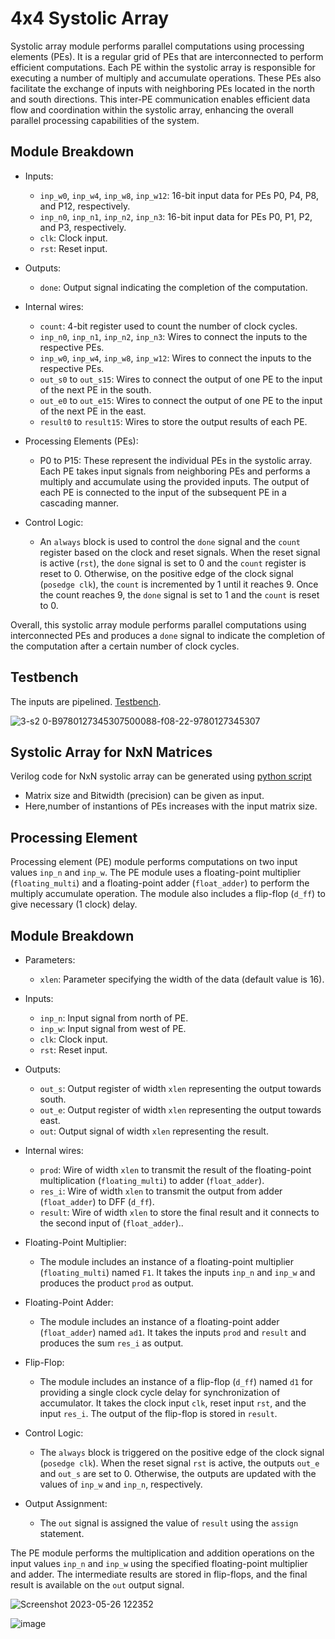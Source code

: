 #                                             4x4 Systolic Array

Systolic array module performs parallel computations using processing elements (PEs). It is a regular grid of PEs that are interconnected to perform efficient computations. Each PE within the systolic array is responsible for executing a number of multiply and accumulate operations. These PEs also facilitate the exchange of inputs with neighboring PEs located in the north and south directions. This inter-PE communication enables efficient data flow and coordination within the systolic array, enhancing the overall parallel processing capabilities of the system.

## Module Breakdown 

- Inputs: 
  - `inp_w0`, `inp_w4`, `inp_w8`, `inp_w12`: 16-bit input data for PEs P0, P4, P8, and P12, respectively.
  - `inp_n0`, `inp_n1`, `inp_n2`, `inp_n3`: 16-bit input data for PEs P0, P1, P2, and P3, respectively.
  - `clk`: Clock input.
  - `rst`: Reset input.

- Outputs: 
  - `done`: Output signal indicating the completion of the computation.

- Internal wires:
  - `count`: 4-bit register used to count the number of clock cycles.
  - `inp_n0`, `inp_n1`, `inp_n2`, `inp_n3`: Wires to connect the inputs to the respective PEs.
  - `inp_w0`, `inp_w4`, `inp_w8`, `inp_w12`: Wires to connect the inputs to the respective PEs.
  - `out_s0` to `out_s15`: Wires to connect the output of one PE to the input of the next PE in the south.
  - `out_e0` to `out_e15`: Wires to connect the output of one PE to the input of the next PE in the east.
  - `result0` to `result15`: Wires to store the output results of each PE.

- Processing Elements (PEs):
  - P0 to P15: These represent the individual PEs in the systolic array. Each PE takes input signals from neighboring PEs and performs a multiply and accumulate using the provided inputs. The output of each PE is connected to the input of the subsequent PE in a cascading manner.

- Control Logic:
  - An `always` block is used to control the `done` signal and the `count` register based on the clock and reset signals. When the reset signal is active (`rst`), the `done` signal is set to 0 and the `count` register is reset to 0. Otherwise, on the positive edge of the clock signal (`posedge clk`), the `count` is incremented by 1 until it reaches 9. Once the count reaches 9, the `done` signal is set to 1 and the `count` is reset to 0.

Overall, this systolic array module performs parallel computations using interconnected PEs and produces a `done` signal to indicate the completion of the computation after a certain number of clock cycles.

## Testbench
The inputs are pipelined. [Testbench](https://github.com/AbJ224/LLM-acceleration-with-2.5D/tree/adarsh/rtl_designs/systolic_Array/Testbench).

![3-s2 0-B9780127345307500088-f08-22-9780127345307](https://github.com/adar-sh/internship/assets/82313948/f7c23314-4e3a-4e84-ac61-db3c6f688282)
## Systolic Array for NxN Matrices
Verilog code for NxN systolic array can be generated using [python script](https://github.com/AbJ224/LLM-acceleration-with-2.5D/blob/adarsh/rtl_designs/systolic_Array/sys_arr.py)
- Matrix size and Bitwidth (precision) can be given as input.
- Here,number of instantions of PEs increases with the input matrix size.

## Processing Element 

Processing element (PE) module performs computations on two input values `inp_n` and `inp_w`. The PE module uses a floating-point multiplier (`floating_multi`) and a floating-point adder (`float_adder`) to perform the multiply accumulate operation. The module also includes a flip-flop (`d_ff`) to give necessary (1 clock) delay.

## Module Breakdown

- Parameters:
  - `xlen`: Parameter specifying the width of the data (default value is 16).

- Inputs:
  - `inp_n`: Input signal from north of PE.
  - `inp_w`: Input signal from west of PE.
  - `clk`: Clock input.
  - `rst`: Reset input.

- Outputs:
  - `out_s`: Output register of width `xlen` representing the output towards south.
  - `out_e`: Output register of width `xlen` representing the output towards east.
  - `out`: Output signal of width `xlen` representing the result.

- Internal wires:
  - `prod`: Wire of width `xlen` to transmit the result of the floating-point multiplication (`floating_multi`) to adder (`float_adder`).
  - `res_i`: Wire of width `xlen` to transmit the output from adder (`float_adder`) to DFF (`d_ff`).
  - `result`: Wire of width `xlen` to store the final result and it connects to the second input of (`float_adder`)..

- Floating-Point Multiplier:
  - The module includes an instance of a floating-point multiplier (`floating_multi`) named `F1`. It takes the inputs `inp_n` and `inp_w` and produces the product `prod` as output.

- Floating-Point Adder:
  - The module includes an instance of a floating-point adder (`float_adder`) named `ad1`. It takes the inputs `prod` and `result` and produces the sum `res_i` as output.

- Flip-Flop:
  - The module includes an instance of a flip-flop (`d_ff`) named `d1` for providing a single clock cycle delay for synchronization of accumulator. It takes the clock input `clk`, reset input `rst`, and the input `res_i`. The output of the flip-flop is stored in `result`. 

- Control Logic:
  - The `always` block is triggered on the positive edge of the clock signal (`posedge clk`). When the reset signal `rst` is active, the outputs `out_e` and `out_s` are set to 0. Otherwise, the outputs are updated with the values of `inp_w` and `inp_n`, respectively.

- Output Assignment:
  - The `out` signal is assigned the value of `result` using the `assign` statement.

The PE module performs the multiplication and addition operations on the input values `inp_n` and `inp_w` using the specified floating-point multiplier and adder. The intermediate results are stored in flip-flops, and the final result is available on the `out` output signal.

![Screenshot 2023-05-26 122352](https://github.com/adar-sh/internship/assets/82313948/2c0e8355-db40-475b-b0da-0a777473569f)

![image](https://github.com/adar-sh/internship/assets/82313948/f35bdcf9-d3fb-4810-96ae-684a0cc8792d)
